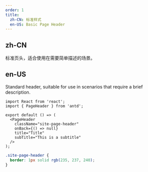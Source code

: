 ```yaml
---
order: 1
title:
  zh-CN: 标准样式
  en-US: Basic Page Header
---
```


## zh-CN

标准页头，适合使用在需要简单描述的场景。

## en-US

Standard header, suitable for use in scenarios that require a brief description.

```tsx
import React from 'react';
import { PageHeader } from 'antd';

export default () => (
  <PageHeader
    className="site-page-header"
    onBack={() => null}
    title="Title"
    subTitle="This is a subtitle"
  />
);
```

```css
.site-page-header {
  border: 1px solid rgb(235, 237, 240);
}
```
